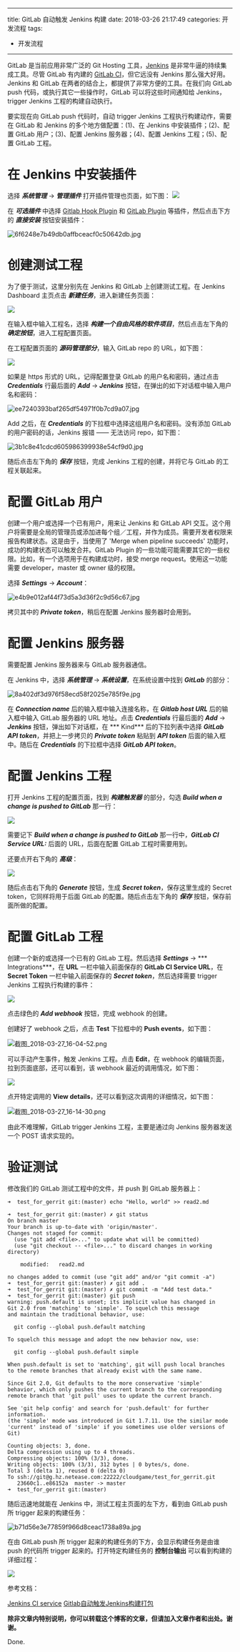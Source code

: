 ----
title: GitLab 自动触发 Jenkins 构建
date: 2018-03-26 21:17:49
categories: 开发流程
tags:
- 开发流程
----

GitLab 是当前应用非常广泛的 Git Hosting 工具，[Jenkins](https://jenkins.io/) 是非常牛逼的持续集成工具。尽管 GitLab 有内建的 [GitLab CI](https://docs.gitlab.com/ee/ci/README.html)，但它远没有  Jenkins 那么强大好用。Jenkins 和 GitLab 在两者的结合上，都提供了非常方便的工具。在我们向 GitLab push 代码，或执行其它一些操作时，GitLab 可以将这些时间通知给 Jenkins，trigger Jenkins 工程的构建自动执行。

要实现在向 GitLab push 代码时，自动 trigger Jenkins 工程执行构建动作，需要在 GitLab 和 Jenkins 的多个地方做配置：(1)、在 Jenkins 中安装插件；(2)、配置 GitLab 用户；(3)、配置 Jenkins 服务器；(4)、配置 Jenkins 工程；(5)、配置 GitLab 工程。
<!--more-->
# 在 Jenkins 中安装插件

选择 ***系统管理*** -> ***管理插件*** 打开插件管理也页面，如下图： 
![](../images/1315506-53a50d575195de8b.png)

在 ***可选插件*** 中选择 [Gitlab Hook Plugin](https://wiki.jenkins-ci.org/display/JENKINS/Gitlab+Hook+Plugin) 和 [GitLab Plugin](https://wiki.jenkins-ci.org/display/JENKINS/GitLab+Plugin) 等插件，然后点击下方的 ***直接安装*** 按钮安装插件：

![6f6248e7b49db0affbceacf0c50642db.jpg](../images/1315506-5076bfb0b758ecd6.jpg)

# 创建测试工程

为了便于测试，这里分别先在 Jenkins 和 GitLab 上创建测试工程。在 Jenkins Dashboard 主页点击 ***新建任务***，进入新建任务页面：

![](../images/1315506-8689072968ad2677.jpg)

在输入框中输入工程名，选择 ***构建一个自由风格的软件项目***，然后点击左下角的 ***确定按钮***，进入工程配置页面。

在工程配置页面的 ***源码管理部分***，输入 GitLab repo 的 URL，如下图：

![](../images/1315506-881707f1231dc377.jpg)

如果是 https 形式的 URL，记得配置登录 GitLab 的用户名和密码，通过点击 ***Credentials*** 行最后面的 ***Add*** -> ***Jenkins*** 按钮，在弹出的如下对话框中输入用户名和密码：

![ee7240393baf265df54971f0b7cd9a07.jpg](../images/1315506-7439c9fab37205ea.jpg)

Add 之后，在 ***Credentials*** 的下拉框中选择这组用户名和密码。没有添加 GitLab 的用户密码的话，Jenkins 报错 —— 无法访问 repo，如下图：

![3b1c8e41cdcd605986399938e54cf9d0.jpg](../images/1315506-fba3f73526a37da4.jpg)

随后点击左下角的 ***保存*** 按钮，完成 Jenkins 工程的创建，并将它与 GitLab 的工程关联起来。

# 配置 GitLab 用户

创建一个用户或选择一个已有用户，用来让 Jenkins 和 GitLab  API 交互。这个用户将需要是全局的管理员或添加进每个组／工程，并作为成员。需要开发者权限来报告构建状态。这是由于，当使用了 'Merge when pipeline succeeds' 功能时，成功的构建状态可以触发合并。GitLab Plugin 的一些功能可能需要其它的一些权限。比如，有一个选项用于在构建成功时，接受 merge request。使用这一功能需要 developer，master 或 owner 级的权限。

选择 ***Settings*** -> ***Account***：

![e4b9e012af44f73d5a3d36f2c9d56c67.jpg](../images/1315506-3289f4988602d651.jpg)

拷贝其中的 ***Private token***，稍后在配置 Jenkins 服务器时会用到。

# 配置 Jenkins 服务器

需要配置 Jenkins 服务器来与 GitLab 服务器通信。

在  Jenkins 中，选择 ***系统管理*** -> ***系统设置***，在系统设置中找到 ***GitLab*** 的部分：

![8a402df3d976f58ecd58f2025e785f9e.jpg](../images/1315506-c1e7ba9d9b880139.jpg)

在 ***Connection name*** 后的输入框中输入连接名称，在 ***Gitlab host URL*** 后的输入框中输入 GitLab 服务器的 URL 地址。点击 ***Credentials*** 行最后面的 ***Add*** -> ***Jenkins*** 按钮，弹出如下对话框，在 *** Kind*** 后的下拉列表中选择 ***GitLab API token***，并把上一步拷贝的 ***Private token*** 粘贴到 ***API token*** 后面的输入框中。随后在 ***Credentials*** 的下拉框中选择 ***GitLab API token***。

# 配置 Jenkins 工程

打开 Jenkins 工程的配置页面，找到 ***构建触发器*** 的部分，勾选 ***Build when a change is pushed to GitLab*** 那一行：

![](../images/1315506-8520d59e56df848e.jpg)

需要记下 ***Build when a change is pushed to GitLab*** 那一行中，***GitLab CI Service URL:*** 后面的 URL，后面在配置 GitLab 工程时需要用到。

还要点开右下角的 ***高级***：

![](../images/1315506-45e0c6cf5f5140f3.jpg)

随后点击右下角的 ***Generate*** 按钮，生成 ***Secret token***，保存这里生成的 Secret token，它同样将用于后面 GitLab 的配置。随后点击左下角的 ***保存*** 按钮，保存前面所做的配置。

# 配置 GitLab 工程

创建一个新的或选择一个已有的 GitLab 工程。然后选择 ***Settings*** -> *** Integrations***，在 **URL** 一栏中输入前面保存的 **GitLab CI Service URL**，在 **Secret Token** 一栏中输入前面保存的 ***Secret token***，然后选择需要 trigger Jenkins 工程执行构建的事件：

![](../images/1315506-645d8fff8ac6fbd3.jpg)

点击绿色的 ***Add webhook*** 按钮，完成 webhook 的创建。

创建好了 webhook 之后，点击 **Test** 下拉框中的 **Push events**，如下图：

![截图_2018-03-27_16-04-52.png](../images/1315506-ad126c18daac0932.png)

可以手动产生事件，触发 Jenkins 工程。点击 **Edit**，在 webhook 的编辑页面，拉到页面底部，还可以看到，该 webhook 最近的调用情况，如下图：

![](../images/1315506-e89e4c9841599d9c.png)

点开特定调用的 **View details**，还可以看到这次调用的详细情况，如下图：

![截图_2018-03-27_16-14-30.png](../images/1315506-1887cbdf1e27b3ae.png)

由此不难理解，GitLab trigger Jenkins 工程，主要是通过向 Jenkins 服务器发送一个 POST 请求实现的。

# 验证测试

修改我们的 GitLab 测试工程中的文件，并 push 到 GitLab 服务器上：

```
➜  test_for_gerrit git:(master) echo "Hello, world" >> read2.md

➜  test_for_gerrit git:(master) ✗ git status
On branch master
Your branch is up-to-date with 'origin/master'.
Changes not staged for commit:
  (use "git add <file>..." to update what will be committed)
  (use "git checkout -- <file>..." to discard changes in working directory)

	modified:   read2.md

no changes added to commit (use "git add" and/or "git commit -a")
➜  test_for_gerrit git:(master) ✗ git add .
➜  test_for_gerrit git:(master) ✗ git commit -m "Add test data."
➜  test_for_gerrit git:(master) git push
warning: push.default is unset; its implicit value has changed in
Git 2.0 from 'matching' to 'simple'. To squelch this message
and maintain the traditional behavior, use:

  git config --global push.default matching

To squelch this message and adopt the new behavior now, use:

  git config --global push.default simple

When push.default is set to 'matching', git will push local branches
to the remote branches that already exist with the same name.

Since Git 2.0, Git defaults to the more conservative 'simple'
behavior, which only pushes the current branch to the corresponding
remote branch that 'git pull' uses to update the current branch.

See 'git help config' and search for 'push.default' for further information.
(the 'simple' mode was introduced in Git 1.7.11. Use the similar mode
'current' instead of 'simple' if you sometimes use older versions of Git)

Counting objects: 3, done.
Delta compression using up to 4 threads.
Compressing objects: 100% (3/3), done.
Writing objects: 100% (3/3), 312 bytes | 0 bytes/s, done.
Total 3 (delta 1), reused 0 (delta 0)
To ssh://git@g.hz.netease.com:22222/cloudgame/test_for_gerrit.git
   23660c1..e86152a  master -> master
➜  test_for_gerrit git:(master) 
```

随后迅速地就能在 Jenkins 中，测试工程主页面的左下方，看到由 GitLab push 所 trigger 起来的构建任务：

![b71d56e3e77859f966d8ceac1738a89a.jpg](../images/1315506-2c8de5667438289e.jpg)

在由 GitLab push 所 trigger 起来的构建任务的下方，会显示构建任务是由谁 push 的代码所 trigger 起来的。打开特定构建任务的 **控制台输出** 可以看到构建的详细过程：

![](../images/1315506-faa1328814cbe60f.jpg)

参考文档：

[Jenkins CI service](https://docs.gitlab.com/ee/integration/jenkins.html)
[Gitlab自动触发Jenkins构建打包](http://www.cnblogs.com/bugsbunny/p/7919993.html)

**除非文章内特别说明，你可以转载这个博客的文章，但请加入文章作者和出处。谢谢。**

Done.

